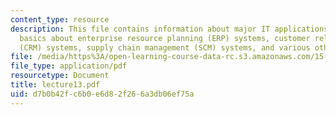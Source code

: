 ```yaml
---
content_type: resource
description: This file contains information about major IT applications in business,
  basics about enterprise resource planning (ERP) systems, customer relationship management
  (CRM) systems, supply chain management (SCM) systems, and various other examples.
file: /media/https%3A/open-learning-course-data-rc.s3.amazonaws.com/15-561-information-technology-essentials-spring-2005/d7b0b42fc6b0e6d82f266a3db06ef75a_lecture13.pdf
file_type: application/pdf
resourcetype: Document
title: lecture13.pdf
uid: d7b0b42f-c6b0-e6d8-2f26-6a3db06ef75a
---
```

